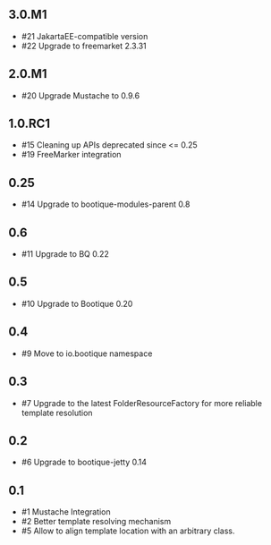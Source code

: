 ## 3.0.M1

* #21 JakartaEE-compatible version
* #22 Upgrade to freemarket 2.3.31

## 2.0.M1

* #20 Upgrade Mustache to 0.9.6

## 1.0.RC1

* #15 Cleaning up APIs deprecated since <= 0.25
* #19 FreeMarker integration

## 0.25

* #14 Upgrade to bootique-modules-parent 0.8

## 0.6

* #11 Upgrade to BQ 0.22

## 0.5

* #10 Upgrade to Bootique 0.20

## 0.4

* #9 Move to io.bootique namespace

## 0.3

* #7 Upgrade to the latest FolderResourceFactory for more reliable template resolution

## 0.2

* #6 Upgrade to bootique-jetty 0.14

## 0.1

* #1 Mustache Integration
* #2 Better template resolving mechanism
* #5 Allow to align template location with an arbitrary class.
